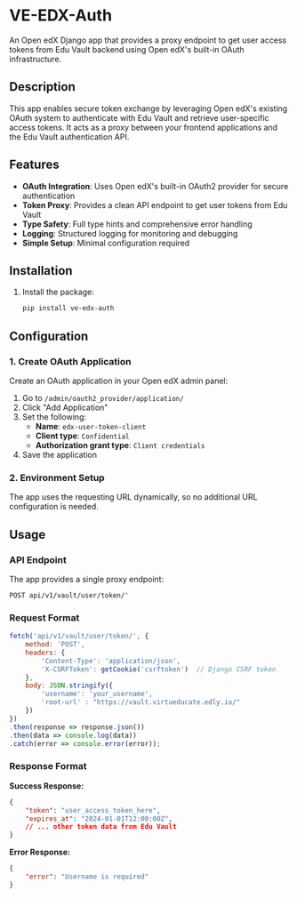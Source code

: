 # VE-EDX-Auth

An Open edX Django app that provides a proxy endpoint to get user access tokens from Edu Vault backend using Open edX's built-in OAuth infrastructure.

## Description

This app enables secure token exchange by leveraging Open edX's existing OAuth system to authenticate with Edu Vault and retrieve user-specific access tokens. It acts as a proxy between your frontend applications and the Edu Vault authentication API.

## Features

- **OAuth Integration**: Uses Open edX's built-in OAuth2 provider for secure authentication
- **Token Proxy**: Provides a clean API endpoint to get user tokens from Edu Vault
- **Type Safety**: Full type hints and comprehensive error handling
- **Logging**: Structured logging for monitoring and debugging
- **Simple Setup**: Minimal configuration required

## Installation

1. Install the package:
   ```bash
   pip install ve-edx-auth
   ```



## Configuration

### 1. Create OAuth Application

Create an OAuth application in your Open edX admin panel:

1. Go to `/admin/oauth2_provider/application/`
2. Click "Add Application"
3. Set the following:
   - **Name**: `edx-user-token-client`
   - **Client type**: `Confidential`
   - **Authorization grant type**: `Client credentials`
4. Save the application

### 2. Environment Setup

The app uses the requesting URL dynamically, so no additional URL configuration is needed.

## Usage

### API Endpoint

The app provides a single proxy endpoint:

```
POST api/v1/vault/user/token/'
```

### Request Format

```javascript
fetch('api/v1/vault/user/token/', {
    method: 'POST',
    headers: {
        'Content-Type': 'application/json',
        'X-CSRFToken': getCookie('csrftoken')  // Django CSRF token
    },
    body: JSON.stringify({
        'username': 'your_username',
        'root-url' : "https://vault.virtueducate.edly.io/"
    })
})
.then(response => response.json())
.then(data => console.log(data))
.catch(error => console.error(error));
```

### Response Format

**Success Response:**
```json
{
    "token": "user_access_token_here",
    "expires_at": "2024-01-01T12:00:00Z",
    // ... other token data from Edu Vault
}
```

**Error Response:**
```json
{
    "error": "Username is required"
}
```
